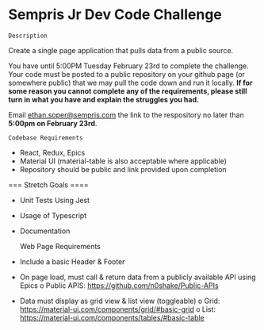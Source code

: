 # Sempris Jr Dev Code Challenge


    Description
Create a single page application that pulls data from a public source.

You have until 5:00PM Tuesday February 23rd to complete the challenge. Your code must be posted to a public repository on your github page (or somewhere public) that we may pull the code down and run it locally. **If for some reason you cannot complete any of the requirements, please still turn in what you have and explain the struggles you had.**

Email ethan.soper@sempris.com the link to the respository no later than **5:00pm on February 23rd**.

    Codebase Requirements

-   React, Redux, Epics
-	Material UI (material-table is also acceptable where applicable)
-	Repository should be public and link provided upon completion
	
=== Stretch Goals ====
-	Unit Tests Using Jest
- Usage of Typescript
- Documentation


    Web Page Requirements

-	Include a basic Header & Footer
-	On page load, must call & return data from a publicly available API using Epics
o	Public APIS: https://github.com/n0shake/Public-APIs
-	Data must display as grid view & list view (toggleable) 
o	Grid: https://material-ui.com/components/grid/#basic-grid
o	List: https://material-ui.com/components/tables/#basic-table